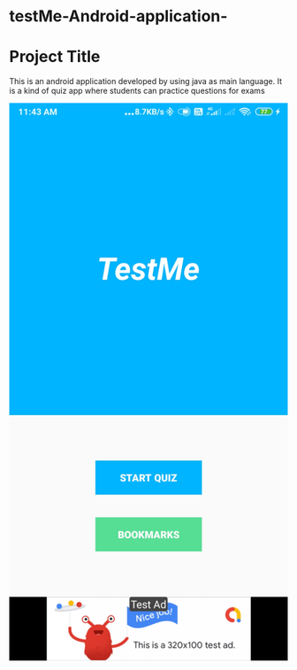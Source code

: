 # testMe-Android-application-
# Project Title
This is an android application developed by using java as main language.
It is a kind of quiz app where students can practice questions for exams

![image 1](https://github.com/amya9/testMe-Android-application-/blob/master/Screenshot_2020-09-04-11-43-04-206_com.example.testme2.jpg)

